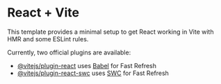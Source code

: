 # React + Vite

This template provides a minimal setup to get React working in Vite with HMR and some ESLint rules.

Currently, two official plugins are available:

- [@vitejs/plugin-react](https://github.com/vitejs/vite-plugin-react/blob/main/packages/plugin-react/README.md) uses [Babel](https://babeljs.io/) for Fast Refresh
- [@vitejs/plugin-react-swc](https://github.com/vitejs/vite-plugin-react-swc) uses [SWC](https://swc.rs/) for Fast Refresh

<!-- 
1 npm vite + tailwing configuration
2 Src-pages:about,home,Profile,signin,Signout,Home
3 npm i reacter-router-dom
4 App.jsx - import {BrowserRouter, Routes, Route}from 'react-router-dom';
5 <BrowserRouter>
   <Routes>
    <Route path ="/"element={<Home />}></Route>
   </Routes>
   </BrowserRouter> -->